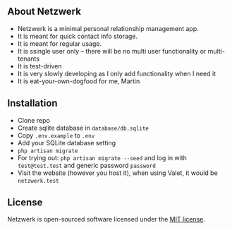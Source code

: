 ## About Netzwerk

- Netzwerk is a minimal personal relationship management app.
- It is meant for quick contact info storage.
- It is meant for regular usage.
- It is ssingle user only – there will be no multi user functionality or multi-tenants
- It is test-driven
- It is very slowly developing as I only add functionality when I need it
- It is eat-your-own-dogfood for me, Martin

## Installation
- Clone repo
- Create sqlite database in `database/db.sqlite`
- Copy `.env.example` to `.env`
- Add your SQLite database setting
- `php artisan migrate`
- For trying out: `php artisan migrate --seed` and log in with `test@test.test` and generic password `password`
- Visit the website (however you host it), when using Valet, it would be `netzwerk.test`

## License

Netzwerk is open-sourced software licensed under the [MIT license](https://opensource.org/licenses/MIT).
